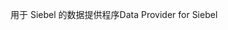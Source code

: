 <span data-ttu-id="59fb9-101">用于 Siebel 的数据提供程序</span><span class="sxs-lookup"><span data-stu-id="59fb9-101">Data Provider for Siebel</span></span>